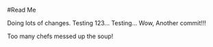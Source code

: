 #Read Me

Doing lots of changes.
Testing 123... Testing...
Wow, Another commit!!! 

Too many chefs messed up the soup!
